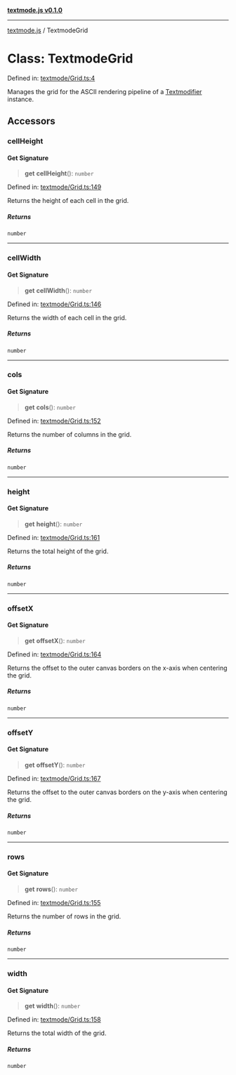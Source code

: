 [**textmode.js v0.1.0**](../README.md)

***

[textmode.js](../README.md) / TextmodeGrid

# Class: TextmodeGrid

Defined in: [textmode/Grid.ts:4](https://github.com/humanbydefinition/textmode.js-dev/blob/343f9ecda8003c649bb7b0b4174c4e0103447484/src/textmode/Grid.ts#L4)

Manages the grid for the ASCII rendering pipeline of a [Textmodifier](Textmodifier.md) instance.

## Accessors

### cellHeight

#### Get Signature

> **get** **cellHeight**(): `number`

Defined in: [textmode/Grid.ts:149](https://github.com/humanbydefinition/textmode.js-dev/blob/343f9ecda8003c649bb7b0b4174c4e0103447484/src/textmode/Grid.ts#L149)

Returns the height of each cell in the grid.

##### Returns

`number`

***

### cellWidth

#### Get Signature

> **get** **cellWidth**(): `number`

Defined in: [textmode/Grid.ts:146](https://github.com/humanbydefinition/textmode.js-dev/blob/343f9ecda8003c649bb7b0b4174c4e0103447484/src/textmode/Grid.ts#L146)

Returns the width of each cell in the grid.

##### Returns

`number`

***

### cols

#### Get Signature

> **get** **cols**(): `number`

Defined in: [textmode/Grid.ts:152](https://github.com/humanbydefinition/textmode.js-dev/blob/343f9ecda8003c649bb7b0b4174c4e0103447484/src/textmode/Grid.ts#L152)

Returns the number of columns in the grid.

##### Returns

`number`

***

### height

#### Get Signature

> **get** **height**(): `number`

Defined in: [textmode/Grid.ts:161](https://github.com/humanbydefinition/textmode.js-dev/blob/343f9ecda8003c649bb7b0b4174c4e0103447484/src/textmode/Grid.ts#L161)

Returns the total height of the grid.

##### Returns

`number`

***

### offsetX

#### Get Signature

> **get** **offsetX**(): `number`

Defined in: [textmode/Grid.ts:164](https://github.com/humanbydefinition/textmode.js-dev/blob/343f9ecda8003c649bb7b0b4174c4e0103447484/src/textmode/Grid.ts#L164)

Returns the offset to the outer canvas borders on the x-axis when centering the grid.

##### Returns

`number`

***

### offsetY

#### Get Signature

> **get** **offsetY**(): `number`

Defined in: [textmode/Grid.ts:167](https://github.com/humanbydefinition/textmode.js-dev/blob/343f9ecda8003c649bb7b0b4174c4e0103447484/src/textmode/Grid.ts#L167)

Returns the offset to the outer canvas borders on the y-axis when centering the grid.

##### Returns

`number`

***

### rows

#### Get Signature

> **get** **rows**(): `number`

Defined in: [textmode/Grid.ts:155](https://github.com/humanbydefinition/textmode.js-dev/blob/343f9ecda8003c649bb7b0b4174c4e0103447484/src/textmode/Grid.ts#L155)

Returns the number of rows in the grid.

##### Returns

`number`

***

### width

#### Get Signature

> **get** **width**(): `number`

Defined in: [textmode/Grid.ts:158](https://github.com/humanbydefinition/textmode.js-dev/blob/343f9ecda8003c649bb7b0b4174c4e0103447484/src/textmode/Grid.ts#L158)

Returns the total width of the grid.

##### Returns

`number`
